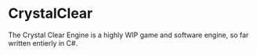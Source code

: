 # CrystalClear
The Crystal Clear Engine is a highly WIP game and software engine, so far written entierly in C#.
